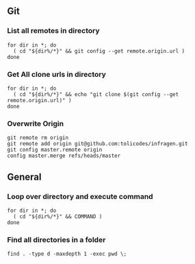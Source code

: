 ## Git
### List all remotes in directory
```
for dir in *; do
  ( cd "${dir%/*}" && git config --get remote.origin.url )
done
```

### Get All clone urls in directory
```
for dir in *; do
  ( cd "${dir%/*}" && echo "git clone $(git config --get remote.origin.url)" )
done
```

### Overwrite Origin
```
git remote rm origin
git remote add origin git@github.com:tolicodes/infragen.git
git config master.remote origin
config master.merge refs/heads/master
```

## General
### Loop over directory and execute command
```
for dir in *; do
  ( cd "${dir%/*}" && COMMAND )
done
```

### Find all directories in a folder
```
find . -type d -maxdepth 1 -exec pwd \;
```
<!--stackedit_data:
eyJoaXN0b3J5IjpbOTU4Nzc2ODM4LDEzMTE0MzI0NjVdfQ==
-->